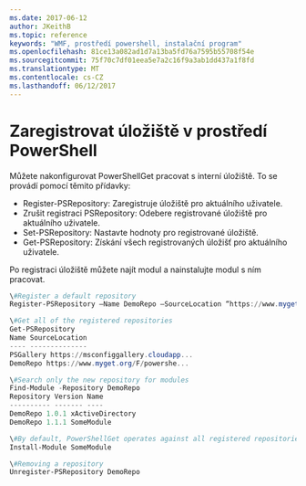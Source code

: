 ```yaml
---
ms.date: 2017-06-12
author: JKeithB
ms.topic: reference
keywords: "WMF, prostředí powershell, instalační program"
ms.openlocfilehash: 81ce13a082ad1d7a13ba5fd76a7595b55708f54e
ms.sourcegitcommit: 75f70c7df01eea5e7a2c16f9a3ab1dd437a1f8fd
ms.translationtype: MT
ms.contentlocale: cs-CZ
ms.lasthandoff: 06/12/2017
---
```

# <a name="register-a-powershell-repository"></a>Zaregistrovat úložiště v prostředí PowerShell
Můžete nakonfigurovat PowerShellGet pracovat s interní úložiště. To se provádí pomocí těmito přídavky:
- Register-PSRepository: Zaregistruje úložiště pro aktuálního uživatele.
- Zrušit registraci PSRepository: Odebere registrované úložiště pro aktuálního uživatele.
- Set-PSRepository: Nastavte hodnoty pro registrované úložiště.
- Get-PSRepository: Získání všech registrovaných úložišť pro aktuálního uživatele.

Po registraci úložiště můžete najít modul a nainstalujte modul s ním pracovat.

```powershell
\#Register a default repository
Register-PSRepository –Name DemoRepo –SourceLocation “https://www.myget.org/F/powershellgetdemo/api/v2” –PublishLocation “<https://www.myget.org/F/powershellgetdemo/api/v2>/package” –InstallationPolicy –Trusted

\#Get all of the registered repositories
Get-PSRepository
Name SourceLocation
---- --------------
PSGallery https://msconfiggallery.cloudapp...
DemoRepo https://www.myget.org/F/powershe...

\#Search only the new repository for modules
Find-Module -Repository DemoRepo
Repository Version Name
---------- ------- ----
DemoRepo 1.0.1 xActiveDirectory
DemoRepo 1.1.1 SomeModule

\#By default, PowerShellGet operates against all registered repositories when none is specified. In this example, the “SomeModule” module is installed from the DemoRepo.
Install-Module SomeModule

\#Removing a repository
Unregister-PSRepository DemoRepo
```

